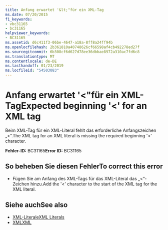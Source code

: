 ```yaml
---
title: Anfang erwartet '&lt;"für ein XML-Tag
ms.date: 07/20/2015
f1_keywords:
- vbc31165
- bc31165
helpviewer_keywords:
- BC31165
ms.assetid: d6c411f3-06be-4647-a18a-8ff8a24ff94b
ms.openlocfilehash: 2b361810a40748626cf66598af4cb492278ed27f
ms.sourcegitcommit: 6b308cf6d627d78ee36dbbae8972a310ac7fd6c8
ms.translationtype: MT
ms.contentlocale: de-DE
ms.lasthandoff: 01/23/2019
ms.locfileid: "54503083"
---
```

# <a name="expected-beginning-lt-for-an-xml-tag"></a><span data-ttu-id="83173-102">Anfang erwartet '&lt;"für ein XML-Tag</span><span class="sxs-lookup"><span data-stu-id="83173-102">Expected beginning '&lt;' for an XML tag</span></span>
<span data-ttu-id="83173-103">Beim XML-Tag für ein XML-Literal fehlt das erforderliche Anfangszeichen „<“.</span><span class="sxs-lookup"><span data-stu-id="83173-103">The XML tag for an XML literal is missing the required beginning '<' character.</span></span>  
  
 <span data-ttu-id="83173-104">**Fehler-ID:** BC31165</span><span class="sxs-lookup"><span data-stu-id="83173-104">**Error ID:** BC31165</span></span>  
  
## <a name="to-correct-this-error"></a><span data-ttu-id="83173-105">So beheben Sie diesen Fehler</span><span class="sxs-lookup"><span data-stu-id="83173-105">To correct this error</span></span>  
  
-   <span data-ttu-id="83173-106">Fügen Sie am Anfang des XML-Tags für das XML-Literal das „<“-Zeichen hinzu.</span><span class="sxs-lookup"><span data-stu-id="83173-106">Add the '<' character to the start of the XML tag for the XML literal.</span></span>  
  
## <a name="see-also"></a><span data-ttu-id="83173-107">Siehe auch</span><span class="sxs-lookup"><span data-stu-id="83173-107">See also</span></span>
- [<span data-ttu-id="83173-108">XML-Literale</span><span class="sxs-lookup"><span data-stu-id="83173-108">XML Literals</span></span>](../../visual-basic/language-reference/xml-literals/index.md)
- [<span data-ttu-id="83173-109">XML</span><span class="sxs-lookup"><span data-stu-id="83173-109">XML</span></span>](../../visual-basic/programming-guide/language-features/xml/index.md)
